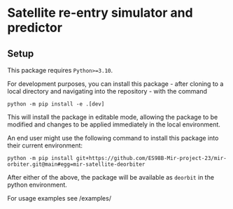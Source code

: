 # Satellite re-entry simulator and predictor

## Setup

This package requires `Python>=3.10`.

For development purposes, you can install this package - after cloning to a local directory and navigating into the repository - with the command

```
python -m pip install -e .[dev]
```

This will install the package in editable mode, allowing the package to be modified and changes to be applied immediately in the local environment.

An end user might use the following command to install this package into their current environment:

```
python -m pip install git+https://github.com/ES98B-Mir-project-23/mir-orbiter.git@main#egg=mir-satellite-deorbiter
```

After either of the above, the package will be available as `deorbit` in the python environment.

For usage examples see /examples/
